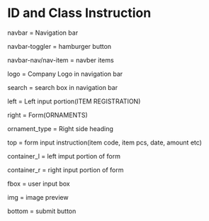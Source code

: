 # ID and Class Instruction
navbar = Navigation bar

navbar-toggler = hamburger button

navbar-nav/nav-item = navber items

logo = Company Logo in navigation bar

search = search box in navigation bar

left = Left input portion(ITEM REGISTRATION)

right = Form(ORNAMENTS)

ornament_type = Right side heading

top = form input instruction(item code, item pcs, date, amount etc)

container_l = left imput portion of form

container_r = right input portion of form

fbox = user input box

img = image preview

bottom = submit button

